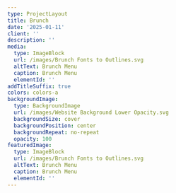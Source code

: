 ```yaml
---
type: ProjectLayout
title: Brunch
date: '2025-01-11'
client: ''
description: ''
media:
  type: ImageBlock
  url: /images/Brunch Fonts to Outlines.svg
  altText: Brunch Menu
  caption: Brunch Menu
  elementId: ''
addTitleSuffix: true
colors: colors-a
backgroundImage:
  type: BackgroundImage
  url: /images/Website Background Lower Opacity.svg
  backgroundSize: cover
  backgroundPosition: center
  backgroundRepeat: no-repeat
  opacity: 100
featuredImage:
  type: ImageBlock
  url: /images/Brunch Fonts to Outlines.svg
  altText: Brunch Menu
  caption: Brunch Menu
  elementId: ''
---
```

